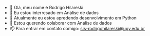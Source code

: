 - 👋 Olá, meu nome é Rodrigo Hilareski
- 👀 Eu estou interresado em Análise de dados
- 🌱 Atualmente eu estou apredendo desenvolvimento em Python
- 💞️ Estou querendo colaborar com Análise de dados
- 📫 Para entrar em contato comigo: sis-rodrigohilareski@ugv.edu.br
